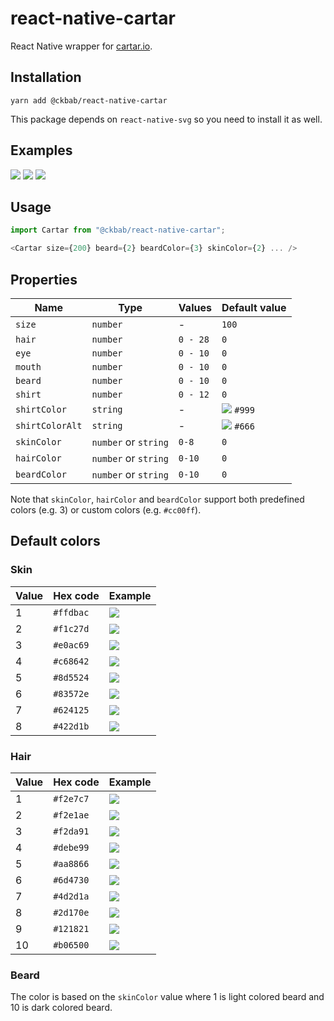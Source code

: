 # react-native-cartar

React Native wrapper for [cartar.io](https://cartar.io).

## Installation

```
yarn add @ckbab/react-native-cartar
```

This package depends on `react-native-svg` so you need to install it as well.

## Examples

![](https://cartar.io/?hair=6&eye=5&mouth=4&beard=5&shirt=2&skin-color=5&hair-color=7&beard-color=4&shirt-color=44bd32&shirt-color-alt=2f3640&size=200)
![](https://cartar.io/?hair=2&eye=2&mouth=3&beard=2&shirt=6&skin-color=3&hair-color=5&beard-color=4&shirt-color=e84118&shirt-color-alt=fefefe&size=200)
![](https://cartar.io/?hair=9&eye=5&mouth=1&shirt=3&skin-color=7&hair-color=9&shirt-color=0984e3&shirt-color-alt=fefefe&size=200)

## Usage

```js
import Cartar from "@ckbab/react-native-cartar";

<Cartar size={200} beard={2} beardColor={3} skinColor={2} ... />
```

## Properties

| Name            | Type                 | Values   | Default value                                          |
| --------------- | -------------------- | -------- | ------------------------------------------------------ |
| `size`          | `number`             | -        | `100`                                                  |
| `hair`          | `number`             | `0 - 28` | `0`                                                    |
| `eye`           | `number`             | `0 - 10` | `0`                                                    |
| `mouth`         | `number`             | `0 - 10` | `0`                                                    |
| `beard`         | `number`             | `0 - 10` | `0`                                                    |
| `shirt`         | `number`             | `0 - 12` | `0`                                                    |
| `shirtColor`    | `string`             | -        | ![](https://via.placeholder.com/16/999/999.png) `#999` |
| `shirtColorAlt` | `string`             | -        | ![](https://via.placeholder.com/16/666/666.png) `#666` |
| `skinColor`     | `number` or `string` | `0-8`    | `0`                                                    |
| `hairColor`     | `number` or `string` | `0-10`   | `0`                                                    |
| `beardColor`    | `number` or `string` | `0-10`   | `0`                                                    |

Note that `skinColor`, `hairColor` and `beardColor` support both predefined colors (e.g. 3) or custom colors (e.g. `#cc00ff`).

## Default colors

### Skin

| Value | Hex code  | Example                                               |
| ----- | --------- | ----------------------------------------------------- |
| 1     | `#ffdbac` | ![](https://via.placeholder.com/16/ffdbac/ffdbac.png) |
| 2     | `#f1c27d` | ![](https://via.placeholder.com/16/f1c27d/f1c27d.png) |
| 3     | `#e0ac69` | ![](https://via.placeholder.com/16/e0ac69/e0ac69.png) |
| 4     | `#c68642` | ![](https://via.placeholder.com/16/c68642/c68642.png) |
| 5     | `#8d5524` | ![](https://via.placeholder.com/16/8d5524/8d5524.png) |
| 6     | `#83572e` | ![](https://via.placeholder.com/16/83572e/83572e.png) |
| 7     | `#624125` | ![](https://via.placeholder.com/16/624125/624125.png) |
| 8     | `#422d1b` | ![](https://via.placeholder.com/16/422d1b/422d1b.png) |

### Hair

| Value | Hex code  | Example                                               |
| ----- | --------- | ----------------------------------------------------- |
| 1     | `#f2e7c7` | ![](https://via.placeholder.com/16/f2e7c7/f2e7c7.png) |
| 2     | `#f2e1ae` | ![](https://via.placeholder.com/16/f2e1ae/f2e1ae.png) |
| 3     | `#f2da91` | ![](https://via.placeholder.com/16/f2da91/f2da91.png) |
| 4     | `#debe99` | ![](https://via.placeholder.com/16/debe99/debe99.png) |
| 5     | `#aa8866` | ![](https://via.placeholder.com/16/aa8866/aa8866.png) |
| 6     | `#6d4730` | ![](https://via.placeholder.com/16/6d4730/6d4730.png) |
| 7     | `#4d2d1a` | ![](https://via.placeholder.com/16/4d2d1a/4d2d1a.png) |
| 8     | `#2d170e` | ![](https://via.placeholder.com/16/2d170e/2d170e.png) |
| 9     | `#121821` | ![](https://via.placeholder.com/16/121821/121821.png) |
| 10    | `#b06500` | ![](https://via.placeholder.com/16/b06500/b06500.png) |

### Beard

The color is based on the `skinColor` value where 1 is light colored beard and 10 is dark colored beard.

